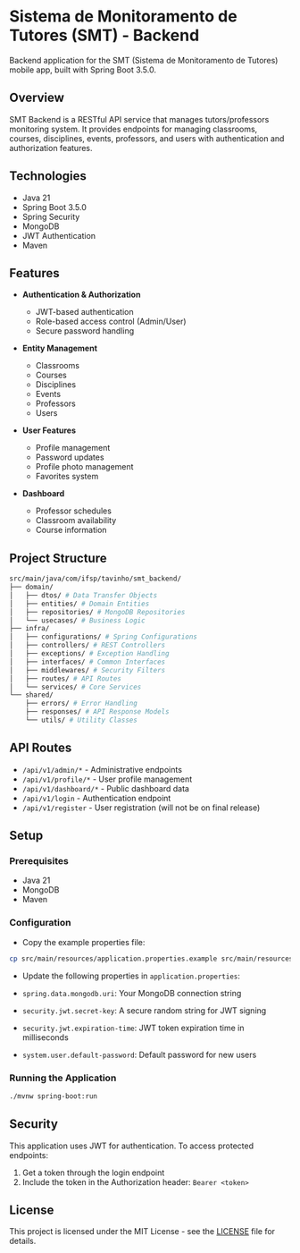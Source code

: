 # Sistema de Monitoramento de Tutores (SMT) - Backend

Backend application for the SMT (Sistema de Monitoramento de Tutores) mobile app, built with Spring Boot 3.5.0.

## Overview

SMT Backend is a RESTful API service that manages tutors/professors monitoring system. It provides endpoints for managing classrooms, courses, disciplines, events, professors, and users with authentication and authorization features.

## Technologies

- Java 21
- Spring Boot 3.5.0
- Spring Security
- MongoDB
- JWT Authentication
- Maven

## Features

- **Authentication & Authorization**
  - JWT-based authentication
  - Role-based access control (Admin/User)
  - Secure password handling

- **Entity Management**
  - Classrooms
  - Courses
  - Disciplines
  - Events
  - Professors
  - Users

- **User Features**
  - Profile management
  - Password updates
  - Profile photo management
  - Favorites system

- **Dashboard**
  - Professor schedules
  - Classroom availability
  - Course information

## Project Structure

```bash
src/main/java/com/ifsp/tavinho/smt_backend/
├── domain/
│   ├── dtos/ # Data Transfer Objects
│   ├── entities/ # Domain Entities
│   ├── repositories/ # MongoDB Repositories
│   └── usecases/ # Business Logic
├── infra/
│   ├── configurations/ # Spring Configurations
│   ├── controllers/ # REST Controllers
│   ├── exceptions/ # Exception Handling
│   ├── interfaces/ # Common Interfaces
│   ├── middlewares/ # Security Filters
│   ├── routes/ # API Routes
│   └── services/ # Core Services
└── shared/
    ├── errors/ # Error Handling
    ├── responses/ # API Response Models
    └── utils/ # Utility Classes
```

## API Routes

- `/api/v1/admin/*` - Administrative endpoints
- `/api/v1/profile/*` - User profile management
- `/api/v1/dashboard/*` - Public dashboard data
- `/api/v1/login` - Authentication endpoint
- `/api/v1/register` - User registration (will not be on final release)

## Setup

### Prerequisites

- Java 21
- MongoDB
- Maven

### Configuration

- Copy the example properties file:

```bash
cp src/main/resources/application.properties.example src/main/resources/application.properties
```

- Update the following properties in `application.properties`:

- `spring.data.mongodb.uri`: Your MongoDB connection string
- `security.jwt.secret-key`: A secure random string for JWT signing
- `security.jwt.expiration-time`: JWT token expiration time in milliseconds
- `system.user.default-password`: Default password for new users

### Running the Application

```bash
./mvnw spring-boot:run
```

## Security

This application uses JWT for authentication. To access protected endpoints:

1. Get a token through the login endpoint
2. Include the token in the Authorization header: `Bearer <token>`

## License

This project is licensed under the MIT License - see the [LICENSE](LICENSE) file for details.
